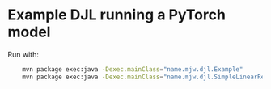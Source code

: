 # Example DJL running a PyTorch model

Run with:

```bash
    mvn package exec:java -Dexec.mainClass="name.mjw.djl.Example"
    mvn package exec:java -Dexec.mainClass="name.mjw.djl.SimpleLinearRegressionModel"
```

